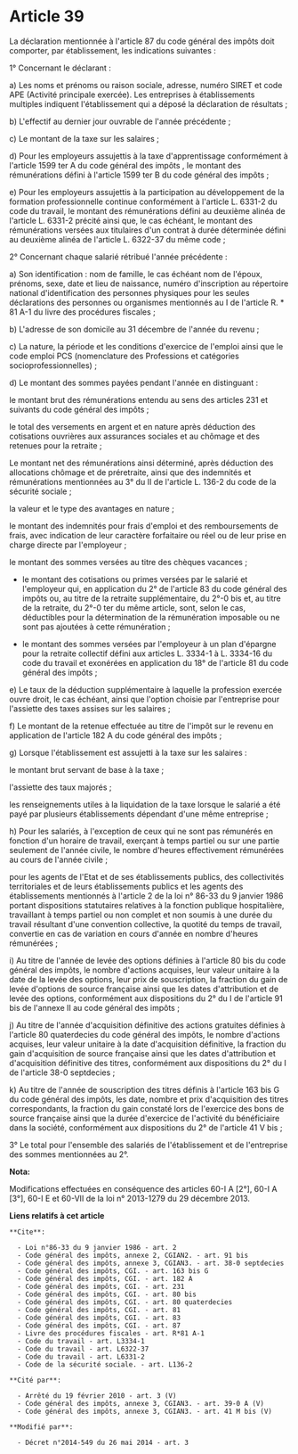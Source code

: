 # Article 39

La déclaration mentionnée à l'article 87 du code général des impôts doit comporter, par établissement, les indications
suivantes : 

1° Concernant le déclarant : 

a) Les noms et prénoms ou raison sociale, adresse, numéro SIRET et code APE (Activité principale exercée). Les entreprises à
établissements multiples indiquent l'établissement qui a déposé la déclaration de résultats ; 

b) L'effectif au dernier jour ouvrable de l'année précédente ; 

c) Le montant de la taxe sur les salaires ; 

d) Pour les employeurs assujettis à la taxe d'apprentissage conformément à l'article 1599 ter A du code général des impôts ,
le montant des rémunérations défini à l'article 1599 ter B du code général des impôts  ; 

e) Pour les employeurs assujettis à la participation au développement de la formation professionnelle continue conformément à
l'article L. 6331-2 du code du travail, le montant des rémunérations défini au deuxième alinéa de l'article L. 6331-2 précité
ainsi que, le cas échéant, le montant des rémunérations versées aux titulaires d'un contrat à durée déterminée défini au
deuxième alinéa de l'article L. 6322-37 du même code ; 

2° Concernant chaque salarié rétribué l'année précédente : 

a) Son identification : nom de famille, le cas échéant nom de l'époux, prénoms, sexe, date et lieu de naissance, numéro
d'inscription au répertoire national d'identification des personnes physiques pour les seules déclarations des personnes ou
organismes mentionnés au I de l'article R. * 81 A-1 du livre des procédures fiscales ; 

b) L'adresse de son domicile au 31 décembre de l'année du revenu ; 

c) La nature, la période et les conditions d'exercice de l'emploi ainsi que le code emploi PCS (nomenclature des Professions
et catégories socioprofessionnelles) ; 

d) Le montant des sommes payées pendant l'année en distinguant : 

le montant brut des rémunérations entendu au sens des articles 231 et suivants du code général des impôts ; 

le total des versements en argent et en nature après déduction des cotisations ouvrières aux assurances sociales et au
chômage et des retenues pour la retraite ; 

Le montant net des rémunérations ainsi déterminé, après déduction des allocations chômage et de préretraite, ainsi que des
indemnités et rémunérations mentionnées au 3° du II de l'article L. 136-2 du code de la sécurité sociale ; 

la valeur et le type des avantages en nature ; 

le montant des indemnités pour frais d'emploi et des remboursements de frais, avec indication de leur caractère forfaitaire
ou réel ou de leur prise en charge directe par l'employeur ; 

le montant des sommes versées au titre des chèques vacances ;

- le montant des cotisations ou primes versées par le salarié et l'employeur qui, en application du 2° de l'article 83 du
code général des impôts ou, au titre de la retraite supplémentaire, du 2°-0 bis et, au titre de la retraite, du 2°-0 ter du
même article, sont, selon le cas, déductibles pour la détermination de la rémunération imposable ou ne sont pas ajoutées à
cette rémunération ;

- le montant des sommes versées par l'employeur à un plan d'épargne pour la retraite collectif défini aux articles L. 3334-1
à L. 3334-16 du code du travail et exonérées en application du 18° de l'article 81 du code général des impôts ; 

e) Le taux de la déduction supplémentaire à laquelle la profession exercée ouvre droit, le cas échéant, ainsi que l'option
choisie par l'entreprise pour l'assiette des taxes assises sur les salaires ; 

f) Le montant de la retenue effectuée au titre de l'impôt sur le revenu en application de l'article 182 A du code général des
impôts ; 

g) Lorsque l'établissement est assujetti à la taxe sur les salaires : 

le montant brut servant de base à la taxe ; 

l'assiette des taux majorés ; 

les renseignements utiles à la liquidation de la taxe lorsque le salarié a été payé par plusieurs établissements dépendant
d'une même entreprise ; 

h) Pour les salariés, à l'exception de ceux qui ne sont pas rémunérés en fonction d'un horaire de travail, exerçant à temps
partiel ou sur une partie seulement de l'année civile, le nombre d'heures effectivement rémunérées au cours de l'année
civile ; 

pour les agents de l'Etat et de ses établissements publics, des collectivités territoriales et de leurs établissements
publics et les agents des établissements mentionnés à l'article 2 de la loi n° 86-33 du 9 janvier 1986 portant dispositions
statutaires relatives à la fonction publique hospitalière, travaillant à temps partiel ou non complet et non soumis à une
durée du travail résultant d'une convention collective, la quotité du temps de travail, convertie en cas de variation en
cours d'année en nombre d'heures rémunérées ; 

i) Au titre de l'année de levée des options définies à l'article 80 bis du code général des impôts, le nombre d'actions
acquises, leur valeur unitaire à la date de la levée des options, leur prix de souscription, la fraction du gain de levée
d'options de source française ainsi que les dates d'attribution et de levée des options, conformément aux dispositions du 2°
du I de l'article 91 bis de l'annexe II au code général des impôts ; 

j) Au titre de l'année d'acquisition définitive des actions gratuites définies à l'article 80 quaterdecies du code général
des impôts, le nombre d'actions acquises, leur valeur unitaire à la date d'acquisition définitive, la fraction du gain
d'acquisition de source française ainsi que les dates d'attribution et d'acquisition définitive des titres, conformément aux
dispositions du 2° du I de l'article 38-0 septdecies ; 

k) Au titre de l'année de souscription des titres définis à l'article 163 bis G du code général des impôts, les date, nombre
et prix d'acquisition des titres correspondants, la fraction du gain constaté lors de l'exercice des bons de source française
ainsi que la durée d'exercice de l'activité du bénéficiaire dans la société, conformément aux dispositions du 2° de l'article
41 V bis ; 

3° Le total pour l'ensemble des salariés de l'établissement et de l'entreprise des sommes mentionnées au 2°.

**Nota:**

Modifications effectuées en conséquence des articles 60-I A [2°], 60-I A [3°], 60-I E et 60-VII de la loi n° 2013-1279 du 29
décembre 2013.

**Liens relatifs à cet article**

	**Cite**:

	  - Loi n°86-33 du 9 janvier 1986 - art. 2
	  - Code général des impôts, annexe 2, CGIAN2. - art. 91 bis
	  - Code général des impôts, annexe 3, CGIAN3. - art. 38-0 septdecies
	  - Code général des impôts, CGI. - art. 163 bis G
	  - Code général des impôts, CGI. - art. 182 A
	  - Code général des impôts, CGI. - art. 231
	  - Code général des impôts, CGI. - art. 80 bis
	  - Code général des impôts, CGI. - art. 80 quaterdecies
	  - Code général des impôts, CGI. - art. 81
	  - Code général des impôts, CGI. - art. 83
	  - Code général des impôts, CGI. - art. 87
	  - Livre des procédures fiscales - art. R*81 A-1
	  - Code du travail - art. L3334-1
	  - Code du travail - art. L6322-37
	  - Code du travail - art. L6331-2
	  - Code de la sécurité sociale. - art. L136-2

	**Cité par**:

	  - Arrêté du 19 février 2010 - art. 3 (V)
	  - Code général des impôts, annexe 3, CGIAN3. - art. 39-0 A (V)
	  - Code général des impôts, annexe 3, CGIAN3. - art. 41 M bis (V)

	**Modifié par**:

	  - Décret n°2014-549 du 26 mai 2014 - art. 3
